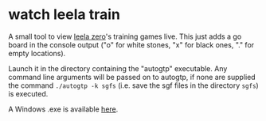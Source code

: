 # watch leela train

A small tool to view [leela zero](https://github.com/gcp/leela-zero)'s training games live. This just adds a go board in the console output ("o" for white stones, "x" for black ones, "." for empty locations).

Launch it in the directory containing the "autogtp" executable. Any command line arguments will be passed on to autogtp, if none are supplied the command `./autogtp -k sgfs` (i.e. save the sgf files in the directory `sgfs`) is executed.

A Windows .exe is available [here](https://github.com/PaulKlinger/watch-leela-train/releases/download/v0.4/watch_leela_train.exe).
